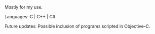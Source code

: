 Mostly for my use. 

Languages: C | C++ | C# 

Future updates: Possible inclusion of programs scripted in Objective-C.





